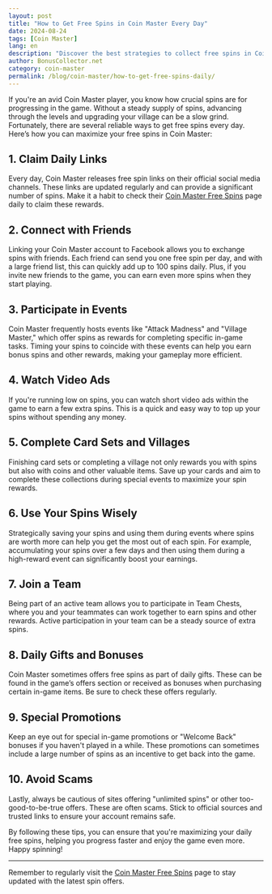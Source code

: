 ```yaml
---
layout: post
title: "How to Get Free Spins in Coin Master Every Day"
date: 2024-08-24
tags: [Coin Master]  
lang: en  
description: "Discover the best strategies to collect free spins in Coin Master every day. Stay ahead in the game with these daily tips."
author: BonusCollector.net
category: coin-master
permalink: /blog/coin-master/how-to-get-free-spins-daily/
---
```


If you're an avid Coin Master player, you know how crucial spins are for progressing in the game. Without a steady supply of spins, advancing through the levels and upgrading your village can be a slow grind. Fortunately, there are several reliable ways to get free spins every day. Here’s how you can maximize your free spins in Coin Master:

## 1. **Claim Daily Links**

Every day, Coin Master releases free spin links on their official social media channels. These links are updated regularly and can provide a significant number of spins. Make it a habit to check their [Coin Master Free Spins](https://bonuscollector.net/coin-master-free-spins/) page daily to claim these rewards.

## 2. **Connect with Friends**

Linking your Coin Master account to Facebook allows you to exchange spins with friends. Each friend can send you one free spin per day, and with a large friend list, this can quickly add up to 100 spins daily. Plus, if you invite new friends to the game, you can earn even more spins when they start playing.

## 3. **Participate in Events**

Coin Master frequently hosts events like "Attack Madness" and "Village Master," which offer spins as rewards for completing specific in-game tasks. Timing your spins to coincide with these events can help you earn bonus spins and other rewards, making your gameplay more efficient.

## 4. **Watch Video Ads**

If you're running low on spins, you can watch short video ads within the game to earn a few extra spins. This is a quick and easy way to top up your spins without spending any money.

## 5. **Complete Card Sets and Villages**

Finishing card sets or completing a village not only rewards you with spins but also with coins and other valuable items. Save up your cards and aim to complete these collections during special events to maximize your spin rewards.

## 6. **Use Your Spins Wisely**

Strategically saving your spins and using them during events where spins are worth more can help you get the most out of each spin. For example, accumulating your spins over a few days and then using them during a high-reward event can significantly boost your earnings.

## 7. **Join a Team**

Being part of an active team allows you to participate in Team Chests, where you and your teammates can work together to earn spins and other rewards. Active participation in your team can be a steady source of extra spins.

## 8. **Daily Gifts and Bonuses**

Coin Master sometimes offers free spins as part of daily gifts. These can be found in the game’s offers section or received as bonuses when purchasing certain in-game items. Be sure to check these offers regularly.

## 9. **Special Promotions**

Keep an eye out for special in-game promotions or "Welcome Back" bonuses if you haven't played in a while. These promotions can sometimes include a large number of spins as an incentive to get back into the game.

## 10. **Avoid Scams**

Lastly, always be cautious of sites offering "unlimited spins" or other too-good-to-be-true offers. These are often scams. Stick to official sources and trusted links to ensure your account remains safe.

By following these tips, you can ensure that you're maximizing your daily free spins, helping you progress faster and enjoy the game even more. Happy spinning! 

--- 

Remember to regularly visit the [Coin Master Free Spins](https://bonuscollector.net/coin-master-free-spins/) page to stay updated with the latest spin offers.